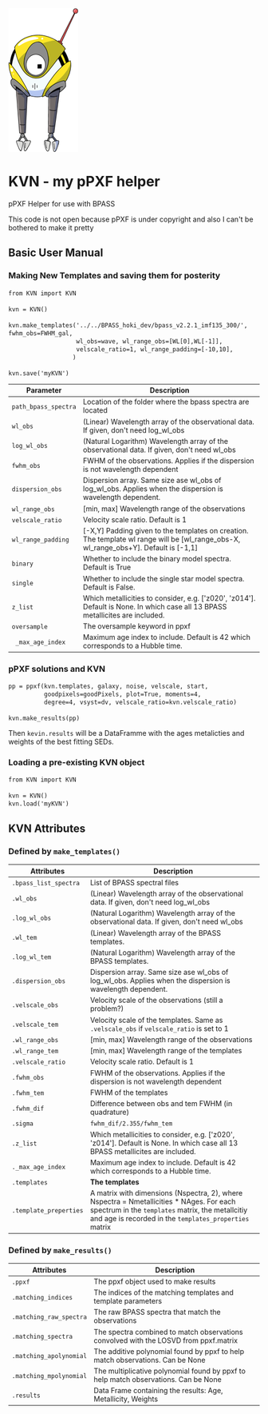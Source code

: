 
![KVN](KvnFull.png)

# KVN - my pPXF helper 

pPXF Helper for use with BPASS

This code is not open because pPXF is under copyright and also I can't be bothered to make it pretty

## Basic User Manual

### Making New Templates and saving them for posterity 
```
from KVN import KVN

kvn = KVN()

kvn.make_templates('../../BPASS_hoki_dev/bpass_v2.2.1_imf135_300/', fwhm_obs=FWHM_gal,  
                   wl_obs=wave, wl_range_obs=[WL[0],WL[-1]],
                   velscale_ratio=1, wl_range_padding=[-10,10],
                  ) 
                 
kvn.save('myKVN')           
```
| Parameter     | Description |
| ----------- | ----------- |
| `path_bpass_spectra` | Location of the folder where the bpass spectra are located|
| `wl_obs` | (Linear) Wavelength array of the observational data. If given, don't need log_wl_obs|
| `log_wl_obs` | (Natural Logarithm) Wavelength array of the observational data. If given, don't need wl_obs|
| `fwhm_obs` | FWHM of the observations. Applies if the dispersion is not wavelength dependent|
| `dispersion_obs` | Dispersion array. Same size ase wl_obs of log_wl_obs. Applies when the dispersion is wavelength dependent.|
| `wl_range_obs` | \[min, max\] Wavelength range of the observations|
| `velscale_ratio` |  Velocity scale ratio. Default is 1|
| `wl_range_padding` | \[-X,Y\] Padding given to the templates on creation. The template wl range will be \[wl_range_obs-X, wl_range_obs+Y\]. Default is \[-1,1\]|
| `binary` | Whether to include the binary model spectra. Default is True|
| `single` | Whether to include the single star model spectra. Default is False.|
| `z_list` | Which metallicities to consider, e.g. \['z020', 'z014'\]. Default is None. In which case all 13 BPASS metallicites are included.|
| `oversample` | The oversample keyword in ppxf |
| ` _max_age_index` | Maximum age index to include. Default is 42 which corresponds to a Hubble time.|

### pPXF solutions and KVN
```
pp = ppxf(kvn.templates, galaxy, noise, velscale, start,
          goodpixels=goodPixels, plot=True, moments=4,
          degree=4, vsyst=dv, velscale_ratio=kvn.velscale_ratio)
          
kvn.make_results(pp)
```

Then `kevin.results` will be a DataFramme with the ages metalicties and weights of the best fitting SEDs.

### Loading a pre-existing KVN object
```
from KVN import KVN

kvn = KVN()
kvn.load('myKVN')
```

## KVN Attributes 

### Defined by `make_templates()`

| Attributes | Description |
| ---------- | ------------|
| `.bpass_list_spectra` | List of BPASS spectral files |
| `.wl_obs` | (Linear) Wavelength array of the observational data. If given, don't need log_wl_obs|
| `.log_wl_obs` | (Natural Logarithm) Wavelength array of the observational data. If given, don't need wl_obs|
| `.wl_tem` | (Linear) Wavelength array of the BPASS templates. |
| `.log_wl_tem` | (Natural Logarithm) Wavelength array of the  BPASS templates. |
| `.dispersion_obs` | Dispersion array. Same size ase wl_obs of log_wl_obs. Applies when the dispersion is wavelength dependent.|
| `.velscale_obs` | Velocity scale of the observations (still a problem?) |
| `.velscale_tem` | Velocity scale of the templates. Same as `.velscale_obs` if `velscale_ratio` is set to 1 |
| `.wl_range_obs` | \[min, max\] Wavelength range of the observations |
| `.wl_range_tem` | \[min, max\] Wavelength range of the templates |
| `.velscale_ratio` |  Velocity scale ratio. Default is 1|
| `.fwhm_obs` | FWHM of the observations. Applies if the dispersion is not wavelength dependent|
| `.fwhm_tem` | FWHM of the templates |
| `.fwhm_dif`| Difference between obs and tem FWHM (in quadrature) |
| `.sigma` | `fwhm_dif/2.355/fwhm_tem` |
| `.z_list` | Which metallicities to consider, e.g. \['z020', 'z014'\]. Default is None. In which case all 13 BPASS metallicites are included.|
| `._max_age_index` | Maximum age index to include. Default is 42 which corresponds to a Hubble time. |
| `.templates` | **The templates** |
| `.template_preperties` | A matrix with dimensions (Nspectra, 2), where Nspectra = Nmetallicities * NAges. For each spectrum in the `templates` matrix, the metallcitiy and age is recorded in the `templates_properties` matrix |


### Defined by `make_results()`

| Attributes | Description |
| ---------- | ------------|
| `.ppxf` |  The ppxf object used to make results |
| `.matching_indices`| The indices of the matching templates and template parameters |
| `.matching_raw_spectra` | The raw BPASS spectra that match the observations | 
| `.matching_spectra` | The spectra combined to match observations convolved with the LOSVD from ppxf.matrix|
| `.matching_apolynomial` | The additive polynomial found by ppxf to help match observations. Can be None |
| `.matching_mpolynomial` | The multiplicative polynomial found by ppxf to help match observations. Can be None |
| `.results`| Data Frame containing the results: Age, Metallicity, Weights |

